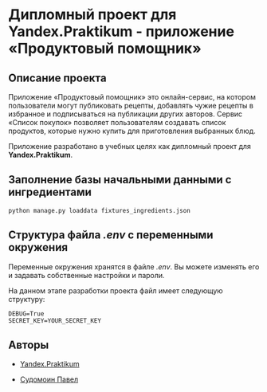 # Дипломный проект для Yandex.Praktikum - приложение «Продуктовый помощник»

## Описание проекта

Приложение «Продуктовый помощник» это онлайн-сервис, на котором пользователи могут публиковать рецепты, добавлять чужие рецепты в избранное и подписываться на публикации других авторов. Сервис «Список покупок» позволяет пользователям создавать список продуктов, которые нужно купить для приготовления выбранных блюд.

Приложение разработано в учебных целях как дипломный проект для **Yandex.Praktikum**.

## Заполнение базы начальными данными с ингредиентами

<pre><code>python manage.py loaddata fixtures_ingredients.json</code></pre>

## Структура файла *.env* с переменными окружения

Переменные окружения хранятся в файле *.env*. Вы можете изменять его и задавать собственные настройки и пароли.

На данном этапе разработки проекта файл имеет следующую структуру:

```
DEBUG=True
SECRET_KEY=YOUR_SECRET_KEY
```

## Авторы

* [Yandex.Praktikum](https://praktikum.yandex.ru/)

* [Судомоин Павел](https://github.com/pavel-sudomoin/)

